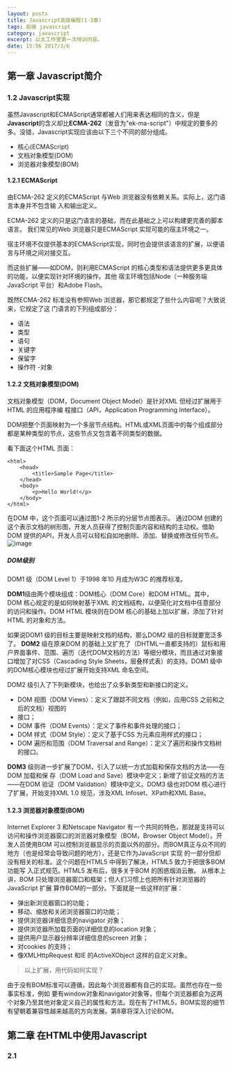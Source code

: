 ```yaml
---
layout: posts
title: Javascript高级编程(1-3章)
tags: 前端 javascript
category: javascript
excerpt: 以太工作室第一次培训内容。
date: 15:56 2017/3/6
---
```

## 第一章 Javascript简介
### 1.2 Javascript实现
虽然Javascript和ECMAScript通常都被人们用来表达相同的含义，但是**Javascript**的含义却比**ECMA-262**（发音为"ek-ma-script"）中规定的要多的多。没错，Javascript实现应该由以下三个不同的部分组成。
- 核心(ECMAScript)
- 文档对象模型(DOM)
- 浏览器对象模型(BOM)


#### 1.2.1 ECMAScript

由ECMA-262 定义的ECMAScript 与Web 浏览器没有依赖关系。实际上，这门语言本身并不包含输
入和输出定义。

ECMA-262 定义的只是这门语言的基础，而在此基础之上可以构建更完善的脚本语言。
我们常见的Web 浏览器只是ECMAScript 实现可能的宿主环境之一。

宿主环境不仅提供基本的ECMAScript实现，同时也会提供该语言的扩展，以便语言与环境之间对接交互。


而这些扩展——如DOM，则利用ECMAScript 的核心类型和语法提供更多更具体的功能，以便实现针对环境的操作。其他
宿主环境包括Node（一种服务端JavaScript 平台）和Adobe Flash。

既然ECMA-262 标准没有参照Web 浏览器，那它都规定了些什么内容呢？大致说来，它规定了这
门语言的下列组成部分：
- 语法
- 类型
- 语句
- 关键字
- 保留字
- 操作符
-对象

#### 1.2.2 文档对象模型(DOM)

文档对象模型（DOM，Document Object Model）是针对XML 但经过扩展用于HTML 的应用程序编
程接口（API，Application Programming Interface）。

DOM把整个页面映射为一个多层节点结构。HTML或XML页面中的每个组成部分都是某种类型的节点，这些节点又包含着不同类型的数据。

看下面这个HTML 页面：

```
<html>
    <head>
        <title>Sample Page</title>
    </head>
    <body>
        <p>Hello World!</p>
    </body>
</html>
```

在DOM 中，这个页面可以通过图1-2 所示的分层节点图表示。
通过DOM 创建的这个表示文档的树形图，开发人员获得了控制页面内容和结构的主动权。借助
DOM 提供的API，开发人员可以轻松自如地删除、添加、替换或修改任何节点。
![image](E:\YoudaoImg\dom.png)
##### DOM级别

DOM1 级（DOM Level 1）于1998 年10 月成为W3C 的推荐标准。

**DOM1**级由两个模块组成：DOM核心（DOM Core）和DOM HTML。其中，DOM 核心规定的是如何映射基于XML 的文档结构，以便简化对文档中任意部分的访问和操作。DOM HTML 模块则在DOM 核心的基础上加以扩展，添加了针对HTML 的对象和方法。



如果说DOM1 级的目标主要是映射文档的结构，那么DOM2 级的目标就要宽泛多了。
**DOM2** 级在原来DOM 的基础上又扩充了（DHTML一直都支持的）鼠标和用户界面事件、范围、遍历（迭代DOM文档的方法）等细分模块，而且通过对象接口增加了对CSS（Cascading Style Sheets，层叠样式表）的支持。DOM1 级中的DOM核心模块也经过扩展开始支持XML 命名空间。

  DOM2 级引入了下列新模块，也给出了众多新类型和新接口的定义。
- DOM 视图（DOM Views）：定义了跟踪不同文档（例如，应用CSS 之前和之后的文档）视图的
- 接口；
- DOM 事件（DOM Events）：定义了事件和事件处理的接口；
- DOM 样式（DOM Style）：定义了基于CSS 为元素应用样式的接口；
- DOM 遍历和范围（DOM Traversal and Range）：定义了遍历和操作文档树的接口。

**DOM3** 级则进一步扩展了DOM，引入了以统一方式加载和保存文档的方法——在DOM 加载和保
存（DOM Load and Save）模块中定义；新增了验证文档的方法——在DOM 验证（DOM Validation）模块中定义。DOM3 级也对DOM 核心进行了扩展，开始支持XML 1.0 规范，涉及XML Infoset、XPath和XML Base。

#### 1.2.3 浏览器对象模型(BOM)
Internet Explorer 3 和Netscape Navigator 有一个共同的特色，那就是支持可以访问和操作浏览器窗口的浏览器对象模型（BOM，Browser Object Model）。开发人员使用BOM 可以控制浏览器显示的页面以外的部分。而BOM真正与众不同的地方（也是经常会导致问题的地方），还是它作为JavaScript 实现
的一部分但却没有相关的标准。这个问题在HTML5 中得到了解决，HTML5 致力于把很多BOM 功能写
入正式规范。HTML5 发布后，很多关于BOM 的困惑烟消云散。
从根本上讲，BOM 只处理浏览器窗口和框架；但人们习惯上也把所有针对浏览器的JavaScript 扩展
算作BOM的一部分。下面就是一些这样的扩展：
- 弹出新浏览器窗口的功能；
- 移动、缩放和关闭浏览器窗口的功能；
- 提供浏览器详细信息的navigator 对象；
- 提供浏览器所加载页面的详细信息的location 对象；
- 提供用户显示器分辨率详细信息的screen 对象；
- 对cookies 的支持；
- 像XMLHttpRequest 和IE 的ActiveXObject 这样的自定义对象。

> 以上扩展，用代码如何实现？

由于没有BOM标准可以遵循，因此每个浏览器都有自己的实现。虽然也存在一些事实标准，例如
要有window对象和navigator对象等，但每个浏览器都会为这两个对象乃至其他对象定义自己的属性和方法。现在有了HTML5，BOM实现的细节有望朝着兼容性越来越高的方向发展。第8章将深入讨论BOM。

## 第二章 在HTML中使用Javascript
### 2.1 <script>元素
向HTML 页面中插入JavaScript 的主要方法，就是使用script元素。这个元素由Netscape创造
并在Netscape Navigator 2 中首先实现。后来，这个元素被加入到正式的HTML 规范中。HTML 4.01 为<script>定义了下列6 个属性。

- async：可选。表示应该立即下载脚本，但不应妨碍页面中的其他操作，比如下载其他资源或等待加载其他脚本。只对外部脚本文件有效。
- charset：可选。表示通过src 属性指定的代码的字符集。由于大多数浏览器会忽略它的值，因此这个属性很少有人用。
- defer：可选。表示脚本可以延迟到文档完全被解析和显示之后再执行。只对外部脚本文件有效。IE7 及更早版本对嵌入脚本也支持这个属性。
- language：已废弃。原来用于表示编写代码使用的脚本语言（如JavaScript、JavaScript1.2或VBScript）。大多数浏览器会忽略这个属性，因此也没有必要再用了。
- src：可选。表示包含要执行代码的外部文件。
- type：可选。可以看成是language的替代属性；表示编写代码使用的脚本语言的内容类型（也称为MIME 类型）。虽然text/javascript和text/ecmascript都已经不被推荐使用，但人们一直以来使用的都还是text/javascript。


## 第三章 基本概念
### 3.1 语法
ECMAScript 的语法大量借鉴了C 及其他类C 语言（如Java 和Perl）的语法。因此，熟悉这些语言
的开发人员在接受ECMAScript 更加宽松的语法时，一定会有一种轻松自在的感觉。
#### 3.1.1 区分大小写
要理解的第一个概念就是ECMAScript 中的一切（变量、函数名和操作符）都区分大小写。这也就
意味着，变量名test 和变量名Test 分别表示两个不同的变量，而函数名不能使用typeof，因为它
是一个关键字（3.2 节介绍关键字），但typeOf 则完全可以是一个有效的函数名。
#### 3.1.2 标识符
所谓标识符，就是指变量、函数、属性的名字，或者函数的参数。标识符可以是按照下列格式规则
组合起来的一或多个字符：
- 第一个字符必须是一个字母、下划线（_）或一个美元符号（$）；
- 其他字符可以是字母、下划线、美元符号或数字。

标识符中的字母也可以包含扩展的ASCII 或Unicode 字母字符（如À和Æ），但我们不推荐这样做。
按照惯例，ECMAScript 标识符采用驼峰大小写格式，也就是第一个字母小写，剩下的每个单词的
首字母大写，例如：
- firstSecond
- myCar
- doSomethingImportant

虽然没有谁强制要求必须采用这种格式，但为了与ECMAScript 内置的函数和对象命名格式保持一
致，可以将其当作一种最佳实践。
#### 3.1.3 注释
ECMAScript 使用C 风格的注释，包括单行注释和块级注释。单行注释以两个斜杠开头，如下所示：

```
// 单行注释
```
块级注释以一个斜杠和一个星号（/*）开头，以一个星号和一个斜杠（*/）结尾，如下所示：

```
/*
* 这是一个多行
* （块级）注释
*/
```

#### 3.1.4 严格模式
ECMAScript 5 引入了严格模式（strict mode）的概念。严格模式是为JavaScript定义了一种不同的解析与执行模型。在严格模式下，ECMAScript 3中的一些不确定的行为将得到处理，而且对某些不安全的操作也会抛出错误。要在整个脚本中启用严格模式，可以在顶部添加如下代码：

```
"use strict";
```

#### 3.1.4 语句
ECMAScript 中的语句以一个分号结尾；如果省略分号，则由解析器确定语句的结尾，如下例所示：

```
var sum = a + b // 即使没有分号也是有效的语句——不推荐
var diff = a - b; // 有效的语句——推荐
```
虽然语句结尾的分号不是必需的，但我们建议任何时候都不要省略它。因为加上这个分号可以避免
很多错误（例如不完整的输入），开发人员也可以放心地通过删除多余的空格来压缩ECMAScript 代码（代
码行结尾处没有分号会导致压缩错误）。另外，加上分号也会在某些情况下增进代码的性能，因为这样
解析器就不必再花时间推测应该在哪里插入分号了

### 3.2 关键字和保留字


| break        | do      |  instanceof  | typeof |
|:------------:|:-------:|:------------:|:------:|
| case         | else    | new          | var    |
| catch        | finally | return       | void   |
| continue     | for     | switch       | while  |
| debugger     | function| this         | with   |
| default      | if      | throw        | delete |
| in           | try

### 3.3 变量
ECMAScript 的变量是松散类型的，所谓松散类型就是可以用来保存任何类型的数据。换句话说，
每个变量仅仅是一个用于保存值的占位符而已。定义变量时要使用var 操作符（注意var 是一个关键
字），后跟变量名（即一个标识符），如下所示：

```
var message;
```

这行代码定义了一个名为message 的变量，该变量可以用来保存任何值（像这样未经过初始化的
变量，会保存一个特殊的值——undefined，相关内容将在3.4 节讨论）。ECMAScript 也支持直接初始
化变量，因此在定义变量的同时就可以设置变量的值，如下所示：
var message = "hi";
在此，变量message 中保存了一个字符串值"hi"。像这样初始化变量并不会把它标记为字符串类型；
初始化的过程就是给变量赋一个值那么简单。因此，可以在修改变量值的同时修改值的类型，如下所示：

```
var message = "hi";
message = 100; // 有效，但不推荐
```

在这个例子中，变量message 一开始保存了一个字符串值"hi"，然后该值又被一个数字值100 取
代。虽然我们不建议修改变量所保存值的类型，但这种操作在ECMAScript 中完全有效。
有一点必须注意，即用var 操作符定义的变量将成为定义该变量的作用域中的局部变量。也就是说，
如果在函数中使用var 定义一个变量，那么这个变量在函数退出后就会被销毁，例如：

```
function test(){
var message = "hi"; // 局部变量
}
test();
alert(message); // 错误！
```
这里，变量message 是在函数中使用var 定义的。当函数被调用时，就会创建该变量并为其赋值。
而在此之后，这个变量又会立即被销毁，因此例子中的下一行代码就会导致错误。不过，可以像下面这样省略var 操作符，从而创建一个全局变量：

```
function test(){
message = "hi"; // 全局变量
}
test();
alert(message); // "hi"
```
这个例子省略了var 操作符，因而message 就成了全局变量。这样，只要调用过一次test()函
数，这个变量就有了定义，就可以在函数外部的任何地方被访问到。

> 思考一下，这是为什么呢？

### 3.4 数据类型
ECMAScript 中有5 种简单数据类型（也称为基本数据类型）：Undefined、Null、Boolean、Number
和String。

还有1 种复杂数据类型——Object，Object 本质上是由一组无序的名值对组成的。

ECMAScript不支持任何创建自定义类型的机制，而所有值最终都将是上述6 种数据类型之一。乍一看，好像只有6种数据类型不足以表示所有数据；但是，由于ECMAScript 数据类型具有动态性，因此的确没有再定义其他数据类型的必要了。

#### 3.4.1 typeof操作符

鉴于ECMAScript 是松散类型的，因此需要有一种手段来检测给定变量的数据类型——typeof 就
是负责提供这方面信息的操作符。对一个值使用typeof 操作符可能返回下列某个字符串：
- "undefined"——如果这个值未定义；
- "boolean"——如果这个值是布尔值；
- "string"——如果这个值是字符串；
- "number"——如果这个值是数值；
- "object"——如果这个值是对象或null；
- "function"——如果这个值是函数。

> 有些时候，typeof 操作符会返回一些令人迷惑但技术上却正确的值。比如，调用typeof null会返回"object"，因为特殊值null 被认为是一个空的对象引用。Safari 5 及之前版本、Chrome 7 及之前版本在对正则表达式调用typeof操作符时会返回"function"，而其他浏览器在这种情况下会返回"object"。

#### 3.4.2 Undefined类型
Undefined 类型只有一个值，即特殊的undefined。在使用var 声明变量但未对其加以初始化时，
这个变量的值就是undefined，例如：

```
var message;
alert(message == undefined); //true
```
这个例子只声明了变量message，但未对其进行初始化。比较这个变量与undefined 字面量，结
果表明它们是相等的。这个例子与下面的例子是等价的：

```
var message = undefined;
alert(message == undefined); //true
```
这个例子使用undefined 值显式初始化了变量message。但我们没有必要这么做，因为未经初始
化的值默认就会取得undefined 值。
> 一般而言，不存在需要显式地把一个变量设置为undefined 值的情况。字面值
undefined 的主要目的是用于比较，而ECMA-262 第3 版之前的版本中并没有规定
这个值。第3 版引入这个值是为了正式区分空对象指针与未经初始化的变量。

不过，包含undefined 值的变量与尚未定义的变量还是不一样的。看看下面这个例子：

```
var message; // 这个变量声明之后默认取得了undefined 值
// 下面这个变量并没有声明
// var age
alert(message); // "undefined"
alert(age); // 产生错误
```
运行以上代码，第一个警告框会显示变量message的值，即"undefined"。而第二个警告框——
由于传递给alert()函数的是尚未声明的变量age——则会导致一个错误。对于尚未声明过的变量，只能执行一项操作，即使用typeof 操作符检测其数据类型（对未经声明的变量调用delete 不会导致错误，但这样做没什么实际意义，而且在严格模式下确实会导致错误）。

然而，令人困惑的是：对未初始化的变量执行typeof 操作符会返回undefined 值，而对未声明
的变量执行typeof 操作符同样也会返回undefined 值。来看下面的例子：

```
var message; // 这个变量声明之后默认取得了undefined 值
// 下面这个变量并没有声明
// var age
alert(typeof message); // "undefined"
alert(typeof age); // "undefined"
```

> 即便未初始化的变量会自动被赋予undefined 值，但显式地初始化变量依然是
明智的选择。如果能够做到这一点，那么当typeof 操作符返回"undefined"值时，
我们就知道被检测的变量还没有被声明，而不是尚未初始化。

#### 3.4.3 Null类型
Null 类型是第二个只有一个值的数据类型，这个特殊的值是null。从逻辑角度来看，null值表示一个空对象指针，而这也正是使用typeof 操作符检测null 值时会返回"object"的原因，如下面
的例子所示：

```
var car = null;
alert(typeof car); // "object"
```
实际上，undefined 值是派生自null 值的，因此ECMA-262 规定对它们的相等性测试要返回true：

#### 3.4.4 Boolean类型
Boolean 类型是ECMAScript 中使用得最多的一种类型，该类型只有两个字面值：true 和false。
这两个值与数字值不是一回事，因此true不一定等于1，而false也不一定等于0。

> 小问题： -1转化成Boolean，是true还是false？

##### 转换规则
| 数据类型     | 转换为true的值      |  转换为false的值  |
|:------------:|:-------------------:|:-----------------:|
| Boolean      | true                | false             |
| String       | 任何非空字符串      | ""                |
| Number       | 任何非零数字值      | 0和NaN            |
| Object       | 任何对象            | null              |
| Undefined    | n/a                 | undefined         |

#### 3.4.5 Number类型
Number 类型应该是ECMAScript 中最令人关注的数据类型了，这种类型使用IEEE754 格式来表示
整数和浮点数值（浮点数值在某些语言中也被称为双精度数值）。为支持各种数值类型，ECMA-262 定
义了不同的数值字面量格式。

最基本的数值字面量格式是十进制整数，十进制整数可以像下面这样直接在代码中输入：
var intNum = 55; // 整数
除了以十进制表示外，整数还可以通过八进制（以8 为基数）或十六进制（以16 为基数）的字面值
来表示。

其中，八进制字面值的第一位必须是零（0），然后是八进制数字序列（0～7）。如果字面值中的
数值超出了范围，那么前导零将被忽略，后面的数值将被当作十进制数值解析。请看下面的例子：

```
1. var octalNum1 = 070; // 八进制的56
2. var octalNum2 = 079; // 无效的八进制数值——解析为79
3. var octalNum3 = 08; // 无效的八进制数值——解析为8
```


八进制字面量在严格模式下是无效的，会导致支持的JavaScript 引擎抛出错误。
十六进制字面值的前两位必须是0x，后跟任何十六进制数字（0～9 及A～F）。其中，字母A～F
可以大写，也可以小写。如下面的例子所示：

```
1. var hexNum1 = 0xA; // 十六进制的10
2. var hexNum2 = 0x1f; // 十六进制的31
```


在进行算术计算时，所有以八进制和十六进制表示的数值最终都将被转换成十进制数值。

##### 1. 浮点数值
所谓浮点数值，就是该数值中必须包含一个小数点，并且小数点后面必须至少有一位数字。虽然小
数点前面可以没有整数，但我们不推荐这种写法。以下是浮点数值的几个例子：

```
var floatNum1 = 1.1;
var floatNum2 = 0.1;
var floatNum3 = .1; // 有效，但不推荐
```

浮点数值的最高精度是17 位小数，但在进行算术计算时其精确度远远不如整数。例如，0.1 加0.2
的结果不是0.3，而是**0.30000000000000004**。这个小小的舍入误差会导致无法测试特定的浮点数值。
例如：

```
if (a + b == 0.3){ // 不要做这样的测试！
alert("You got 0.3.");
}
```

在这个例子中，我们测试的是两个数的和是不是等于0.3。如果这两个数是0.05 和0.25，或者是0.15
和0.15 都不会有问题。而如前所述，如果这两个数是0.1 和0.2，那么测试将无法通过。因此，永远**不要**++测试某个特定的浮点数值++。

#### 2. 数值范围
由于内存的限制，ECMAScript 并不能保存世界上所有的数值。ECMAScript 能够表示的最小数值保存在Number.MIN_VALUE中——在大多数浏览器中，这个值是5e-324；能够表示的最大数值保存在Number.MAX_VALUE中——在大多数浏览器中，这个值是1.7976931348623157e+308。如果某次计算的结果得到了一个超出JavaScript数值范围的值，那么这个数值将被自动转换成特殊的Infinity值。具体来说，如果这个数值是负数，则会被转换成-Infinity（负无穷），如果这个数值是正，则会被转换成Infinity（正无穷）。

如上所述，如果某次计算返回了正或负的Infinity 值，那么该值将无法继续参与下一次的计算，
因为Infinity 不是能够参与计算的数值。要想确定一个数值是不是有穷的（换句话说，是不是位于最
小和最大的数值之间），可以使用isFinite()函数。这个函数在参数位于最小与最大数值之间时会返
回true，如下面的例子所示：

```
var result = Number.MAX_VALUE + Number.MAX_VALUE;
alert(isFinite(result)); //false
```

尽管在计算中很少出现某些值超出表示范围的情况，但在执行极小或极大数值的计算时，检测监控
这些值是可能的，也是必需的。

> 访问Number.NEGATIVE_INFINITY 和Number.POSITIVE_INFINITY 也可以
得到负和正Infinity 的值。可以想见，这两个属性中分别保存着-Infinity 和
Infinity

> 那么问题来了，Number.NEGATIVE_INFINITY 和Number.POSITIVE_INFINITY 这两个值分别保存在哪里？

#### 3. NaN
NaN，即非数值（Not a Number）是一个特殊的数值，这个数值用于表示一个本来要返回数值的操作数
未返回数值的情况（这样就不会抛出错误了）。例如，在其他编程语言中，任何数值除以0都会导致错误，从而停止代码执行。但在ECMAScript中，任何数值除以0会返回NaN，因此不会影响其他代码的执行。

NaN 本身有两个非同寻常的特点。首先，任何涉及NaN 的操作（例如NaN/10）都会返回NaN，这个特点在多步计算中有可能导致问题。其次，NaN与任何值都不相等，包括NaN 本身。例如，下面的代码会返回false：

```
alert(NaN == NaN); //false
```

针对NaN 的这两个特点，ECMAScript 定义了isNaN()函数。这个函数接受一个参数，该参数可以
是任何类型，而函数会帮我们确定这个参数是否“不是数值”。isNaN()在接收到一个值之后，会尝试
将这个值转换为数值。某些不是数值的值会直接转换为数值，例如字符串"10"或Boolean 值。而任何
不能被转换为数值的值都会导致这个函数返回true。请看下面的例子：

```
alert(isNaN(NaN)); //true
alert(isNaN(10)); //false（10 是一个数值）
alert(isNaN("10")); //false（可以被转换成数值10）
alert(isNaN("blue")); //true（不能转换成数值）
alert(isNaN(true)); //false（可以被转换成数值1）
```

#### 4. 数值转换
有3 个函数可以把非数值转换为数值：Number()、parseInt()和parseFloat()。第一个函数，即转型函数Number()可以用于任何数据类型，而另两个函数则专门用于把字符串转换成数值。这3个函数对于同样的输入会有返回不同的结果。
**Number**()函数的转换规则如下。
- 如果是Boolean 值，true 和false 将分别被转换为1 和0。
- 如果是数字值，只是简单的传入和返回。
- 如果是null 值，返回0。
- 如果是undefined，返回NaN。
- 如果是字符串，遵循下列规则：
- 如果字符串中只包含数字（包括前面带正号或负号的情况），则将其转换为十进制数值，即"1"
- 会变成1，"123"会变成123，而"011"会变成11（注意：前导的零被忽略了）；
- 如果字符串中包含有效的浮点格式，如"1.1"，则将其转换为对应的浮点数值（同样，也会忽略前导零）；
- 如果字符串中包含有效的十六进制格式，例如"0xf"，则将其转换为相同大小的十进制整数值；
- 如果字符串是空的（不包含任何字符），则将其转换为0；
- 如果字符串中包含除上述格式之外的字符，则将其转换为NaN。
- 如果是对象，则调用对象的valueOf()方法，然后依照前面的规则转换返回的值。如果转换的结果是NaN，则调用对象的toString()方法，然后再次依照前面的规则转换返回的字符串值。
根据这么多的规则使用Number()把各种数据类型转换为数值确实有点复杂。下面还是给出几个具
体的例子吧。


```
var num1 = Number("Hello world!");
var num2 = Number("");
var num3 = Number("000011");
var num4 = Number(true);
```

> 一元加操作符（3.5.1 节将介绍）的操作与Number()函数相同。

由于Number()函数在转换字符串时比较复杂而且不够合理，因此在处理整数的时候更常用的是parseInt()函数。parseInt()函数在转换字符串时，更多的是看其是否符合数值模式。它会忽略字符串前面的空格，直至找到第一个非空格字符。如果第一个字符不是数字字符或者负号，parseInt()就会返回NaN；也就是说，用parseInt()转换空字符串会返回NaN（Number()对空字符返回0）。如果第一个字符是数字字符，parseInt()会继续解析第二个字符，直到解析完所有后续字符或者遇到了一个非数字字符。例如，"1234blue"会被转换为1234，因为"blue"会被完全忽略。类似地，"22.5"会被转换为22，因为小数点并不是有效的数字字符。

如果字符串中的第一个字符是数字字符，parseInt()也能够识别出各种整数格式（即前面讨论的
十进制、八进制和十六进制数）。也就是说，如果字符串以"0x"开头且后跟数字字符，就会将其当作一
个十六进制整数；如果字符串以"0"开头且后跟数字字符，则会将其当作一个八进制数来解析。
为了更好地理解parseInt()函数的转换规则，下面给出一些例子：

```
var num1 = parseInt("1234blue");
var num2 = parseInt("");
var num3 = parseInt("0xA");
var num4 = parseInt(22.5);
var num5 = parseInt("070");
var num6 = parseInt("70");
var num7 = parseInt("0xf");
```

> 在使用parseInt()解析像八进制字面量的字符串时，ECMAScript 3 和5 存在分歧。例如：
//ECMAScript 3 认为是56（八进制），ECMAScript 5 认为是70（十进制）

为了消除在使用parseInt()函数时可能导致的上述困惑，可以为这个函数提供第二个参数：转换
时使用的基数（即多少进制）。如果知道要解析的值是十六进制格式的字符串，那么指定基数16 作为第
二个参数，可以保证得到正确的结果，例如：

```
var num = parseInt("0xAF", 16); //175
```

实际上，如果指定了16 作为第二个参数，字符串可以不带前面的"0x"，如下所示：

```
var num1 = parseInt("AF", 16);
var num2 = parseInt("AF");
```

#### 3.4.6 String类型
String 类型用于表示由零或多个16 位Unicode 字符组成的字符序列，即字符串。字符串可以由双
引号（"）或单引号（'）表示，因此下面两种字符串的写法都是有效的：

```
var firstName = "Nicholas";
var lastName = 'Zakas';
```

与PHP 中的双引号和单引号会影响对字符串的解释方式不同，ECMAScript 中的这两种语法形式没
有什么区别。用双引号表示的字符串和用单引号表示的字符串完全相同。不过，以双引号开头的字符串也必须以双引号结尾，而以单引号开头的字符串必须以单引号结尾。例如，下面这种字符串表示法会导
致语法错误：

```
var firstName = 'Nicholas"; // 语法错误（左右引号必须匹配）
```
##### 1. 字符字面量
String 数据类型包含一些特殊的字符字面量，也叫转义序列，用于表示非打印字符，或者具有其
他用途的字符。这些字符字面量如下表所示：

- \n 换行
- \t 制表
- \b 空格
- \r 回车

这些字符字面量可以出现在字符串中的任意位置，而且也将被作为一个字符来解析，如下面的例子所示：

```
var text = "This is the letter sigma: \u03a3.";
```

这个例子中的变量text 有28 个字符，其中6 个字符长的转义序列表示1个字符。
任何字符串的长度都可以通过访问其length 属性取得，例如：

```
alert(text.length); // 输出28
```

这个属性返回的字符数包括16 位字符的数目。如果字符串中包含双字节字符，那么length属性
可能不会精确地返回字符串中的字符数目。
##### 2. 字符串的特点
ECMAScript 中的字符串是不可变的，也就是说，字符串一旦创建，它们的值就不能改变。要改变
某个变量保存的字符串，首先要销毁原来的字符串，然后再用另一个包含新值的字符串填充该变量，
例如：
var lang = "Java";
lang = lang + "Script";
以上示例中的变量lang 开始时包含字符串"Java"。而第二行代码把lang 的值重新定义为"Java"与"Script"的组合，即"JavaScript"。实现这个操作的过程如下：首先创建个能容纳10 个字符的新字符串，然后在这个字符串中填充"Java"和"Script"，最后一步是销毁原来的字符串"Java"和字符串"Script"，因为这两个字符串已经没用了。这个过程是在后台发生的，而这也在某些旧版本的浏览器（例如版本低于1.0 的Firefox、IE6等）中拼接字符串时速度很慢的原因所在。但这些浏览器后来的版本已经解决了这个低效率问题。

##### 3. 转换为字符串
要把一个值转换为一个字符串有两种方式。第一种是使用几乎每个值都有的toString()方法（第5 章将讨论这个方法的特点）。这个方法唯一要做的就是返回相应值的字符串表现。来看下面的例子：

```
var age = 11;
var ageAsString = age.toString(); // 字符串"11"
var found = true;
var foundAsString = found.toString(); // 字符串"true"
```
数值、布尔值、对象和字符串值（没错，每个字符串也都有一个toString()方法，该方法返回字
符串的一个副本）都有toString()方法。但null 和undefined 值没有这个方法。
多数情况下，调用toString()方法不必传递参数。但是，在调用数值的toString()方法时，可
以传递一个参数：输出数值的基数。默认情况下，toString()方法以十进制格式返回数值的字符串表
示。而通过传递基数，toString()可以输出以二进制、八进制、十六进制，乃至其他任意有效进制格
式表示的字符串值。下面给出几个例子：

```
var num = 10;
alert(num.toString()); // "10"
alert(num.toString(2)); // "1010"
alert(num.toString(8)); // "12"
alert(num.toString(10)); // "10"
alert(num.toString(16)); // "a"
```

在不知道要转换的值是不是null 或undefined 的情况下，还可以使用转型函数String()，这个
函数能够将任何类型的值转换为字符串。String()函数遵循下列转换规则：
- 如果值有toString()方法，则调用该方法（没有参数）并返回相应的结果；
- 如果值是null，则返回"null"；
- 如果值是undefined，则返回"undefined"。

下面再看几个例子：

```
var value1 = 10;
var value2 = true;
var value3 = null;
var value4;
alert(String(value1)); // "10"
alert(String(value2)); // "true"
alert(String(value3)); // "null"
alert(String(value4)); // "undefined"
```
这里先后转换了4 个值：数值、布尔值、null 和undefined。数值和布尔值的转换结果与调用toString()方法得到的结果相同。因为null和undefined 没有toString()方法，所以String()函数就返回了这两个值的字面量。

> 要把某个值转换为字符串，可以使用加号操作符（3.5 节讨论）把它与一个字符
串（""）加在一起。

#### 3.4.7 Object类型
ECMAScript 中的对象其实就是一组数据和功能的集合。对象可以通过执行new 操作符后跟要创建
的对象类型的名称来创建。而创建Object 类型的实例并为其添加属性和（或）方法，就可以创建自定
义对象，如下所示：

```
var o = new Object();
```

这个语法与Java 中创建对象的语法相似；但在ECMAScript 中，如果不给构造函数传递参数，则可
以省略后面的那一对圆括号。也就是说，在像前面这个示例一样不传递参数的情况下，完全可以省略那
对圆括号（但这不是推荐的做法）：

```
var o = new Object; // 有效，但不推荐省略圆括号
```

仅仅创建Object 的实例并没有什么用处，但关键是要理解一个重要的思想：即在ECMAScript 中，
（就像Java 中的java.lang.Object 对象一样）Object 类型是所有它的实例的基础。换句话说，
Object 类型所具有的任何属性和方法也同样存在于更具体的对象中。
Object 的每个实例都具有下列属性和方法。

- constructor：保存着用于创建当前对象的函数。对于前面的例子而言，构造函数（constructor）就是Object()。
- hasOwnProperty(propertyName)：用于检查给定的属性在当前对象实例中（而不是在实例的原型中）是否存在。其中，作为参数的属性名（propertyName）必须以字符串形式指定（例如：o.hasOwnProperty("name")）。
- isPrototypeOf(object)：用于检查传入的对象是否是传入对象的原型（第5 章将讨论原型）。
- propertyIsEnumerable(propertyName)：用于检查给定的属性是否能够使用for-in 语句（本章后面将会讨论）来枚举。与hasOwnProperty()方法一样，作为参数的属性名必须以字符串形式指定。
- toLocaleString()：返回对象的字符串表示，该字符串与执行环境的地区对应。
- toString()：返回对象的字符串表示。
- valueOf()：返回对象的字符串、数值或布尔值表示。通常与toString()方法的返回值相同。

> 由于在ECMAScript 中Object 是所有对象的基础，因此所有对象都具有这些基本的属性和方法。
第5 章和第6 章将详细介绍Object 与其他对象的关系。

### 3.5 操作符

#### 3.5.1 一元操作符
##### 1. 递增和递减操作符
++和--
考虑如下代码：

```
var age = 29;
var anotherAge = --age + 2;
```


```
var age = 29;
var anotherAge = age-- + 2;
```

##### 2. 一元加和减操作符
绝大多数开发人员对一元加和减操作符都不会陌生，而且这两个ECMAScript 操作符的作用与数学
书上讲的完全一样。一元加操作符以一个加号（+）表示，放在数值前面，对数值不会产生任何影响，
如下面的例子所示：

```
var num = 25;
num = +num; // 仍然是25
```

不过，在对非数值应用一元加操作符时，该操作符会像Number()转型函数一样对这个值执行转换。
换句话说，布尔值false 和true 将被转换为0 和1，字符串值会被按照一组特殊的规则进行解析，而
对象是先调用它们的valueOf()和（或）toString()方法，再转换得到的值。
下面的例子展示了对不同数据类型应用一元加操作符的结果：

```
var s1 = "01";
var s2 = "1.1";
var s3 = "z";
var b = false;
var f = 1.1;
var o = {
valueOf: function() {
return -1;
}
};
s1 = +s1; // 值变成数值1
s2 = +s2; // 值变成数值1.1
s3 = +s3; // 值变成NaN
b = +b; // 值变成数值0
f = +f; // 值未变，仍然是1.1
o = +o; // 值变成数值-1
```
#### 3.5.2 位操作符

- ~
- &
- |
- ^

x\^y==y\^x,
(x\^y)\^z == x\^(y\^z),
x^x == 0,
x^0 == x

> 使用位运算交换两个值，如何交换？

- \>>
- <<

#### 3.5.3 布尔操作符
- !
- &&
- ||

#### 3.5.4 乘性操作符
* \/
#### 3.5.5 加性操作符
+ -
#### 3.5.6 关系操作符
\> \< \>= \<=
#### 3.5.7 等于操作符
== ===
#### 3.5.8 条件操作符

```
var max = (num1 > num2) ? num1 : num2;
```

#### 3.5.9 赋值操作符
- 乘/赋值（*=）；
- 除/赋值（/=）；
- 模/赋值（%=）；
- 加/赋值（+=）；
- 减/赋值（=）；
- 左移/赋值（<<=）；
- 有符号右移/赋值（>>=）；
- 无符号右移/赋值（>>>=）。

#### 3.5.10 赋值操作符
使用逗号操作符可以在一条语句中执行多个操作，如下面的例子所示：

```
var num1=1, num2=2, num3=3;
```

逗号操作符多用于声明多个变量；但除此之外，逗号操作符还可以用于赋值。在用于赋值时，逗号
操作符总会返回表达式中的最后一项，如下面的例子所示：

```
var num = (5, 1, 4, 8, 0); // num 的值为0
```

由于0 是表达式中的最后一项，因此num 的值就是0。虽然逗号的这种使用方式并不常见，但这个
例子可以帮我们理解逗号的这种行为。

### 3.6 语句
#### 3.6.1 if语句

#### 3.6.2 do-while语句

```
do {
statement
} while (expression);
```


#### 3.6.3 while语句

#### 3.6.4 for语句

#### 3.6.5 for-in语句
for-in 语句是一种精准的迭代语句，可以用来枚举对象的属性。以下是for-in 语句的语法：

```
for (var propName in window) {
document.write(propName);
}
```

#### 3.6.7 break和continue语句
break 和continue 语句用于在循环中精确地控制代码的执行。其中，break 语句会立即退出循环，
强制继续执行循环后面的语句。而continue 语句虽然也是立即退出循环，但退出循环后会从循环的顶
部继续执行。请看下面的例子：

```
var num = 0;
for (var i=1; i < 10; i++) {
    if (i % 5 == 0) {
        break; //换成continue
    }
        num++;
}
alert(num); //4
```

#### 3.6.8 with语句
with 语句的作用是将代码的作用域设置到一个特定的对象中。with 语句的语法如下：

```
with(location){
    var hostName = hostname;
}
```

#### 3.6.9 switch语句

### 3.7 函数
函数对任何语言来说都是一个核心的概念。通过函数可以封装任意多条语句，而且可以在任何地方、
任何时候调用执行。ECMAScript 中的函数使用function 关键字来声明，后跟一组参数以及函数体。
函数的基本语法如下所示：

```
function sayHi(name, message) {
    alert("Hello " + name + "," + message);
}
```
ECMAScript 中的函数在定义时不必指定是否返回值。实际上，任何函数在任何时候都可以通过
return 语句后跟要返回的值来实现返回值。请看下面的例子：

```
function sum(num1, num2) {
    return num1 + num2;
}
```

#### 3.7.1 理解参数
ECMAScript 函数的参数与大多数其他语言中函数的参数有所不同。ECMAScript 函数不介意传递进来多少个参数，也不在乎传进来参数是什么数据类型。也就是说，即便你定义的数只接收两个参数，在调用这个函数时也未必一定要传递两个参数。可以传递一个、三个甚至不传递数，而解析器永远不会有什么怨言。之所以会这样，原因是ECMAScript中的参数在内部是用一个数组来表示的。函数接收到的始终都是这个数组，而不关心数组中包含哪些参数（如果有参数的话）。如果这个数组中不包含任何元素，无所谓；如果包含多个元素，也没有问题。实际上，在函数体内可以通过arguments 对象来访问这个参数数组，从而获取传递给函数的每一个参数。
其实，arguments 对象只是与数组类似（它并不是Array的实例），因为可以使用方括号语法访问它的每一个元素（即第一个元素是arguments[0]，第二个素是argumetns[1]，以此类推），使用length属性来确定传递进来多少个参数。在前面的例子中，sayHi()函数的第一个参数的名字叫name，而该参数的值也可以通过访问arguments[0]来获取。因此，那个函数也可以像下面这样重写，即不显式地使用命名参数：

```
function sayHi() {
    alert("Hello " + arguments[0] + "," + arguments[1]);
}
```
这个重写后的函数中不包含命名的参数。虽然没有使用name 和message 标识符，但函数的功能依旧。这个事实说明了ECMAScript函数的一个重要特点：命名的参数只提供便利，但不是必需的。另外，在命名参数方面，其他语言可能需要事先创建一个函数签名，而将来的用必须与该签名一致。但在ECMAScript中，没有这些条条框框，解析器不会验证命名参数。通过访问arguments 对象的length属性可以获知有多少个参数传递给了函数。下面这个函数会在每次被调用时，输出传入其中的参数个数：


```
function howManyArgs() {
    alert(arguments.length);
}
howManyArgs("string", 45); //2
howManyArgs(); //0
howManyArgs(12); //1
```
执行以上代码会依次出现3 个警告框，分别显示2、0 和1。由此可见，开发人员可以利用这一点让
函数能够接收任意个参数并分别实现适当的功能。请看下面的例子：

```
function doAdd() {
    if(arguments.length == 1) {
        alert(arguments[0] + 10);
    } else if (arguments.length == 2) {
        alert(arguments[0] + arguments[1]);
    }
}
doAdd(10); //20
doAdd(30, 20); //50
```
#### 3.7.2 没有重载
ECMAScript 函数不能像传统意义上那样实现重载。而在其他语言（如Java）中，可以为一个函数编写两个定义，只要这两个定义的签名（接受的参数的类型和数量）不同即可。如前所述，ECMAScirpt函数没有签名，因为其参数是由包含零或多个值的数组来表示的。而没有函数签名，真正的重载是不可能做到的。

如果在ECMAScript 中定义了两个名字相同的函数，则该名字只属于后定义的函数。请看下面的例子：

```
function addSomeNumber(num){
    return num + 100;
}
function addSomeNumber(num) {
    return num + 200;
}
var result = addSomeNumber(100); //300
```
在此，函数addSomeNumber()被定义了两次。第一个版本给参数加100，而第二个版本给参数加200。由于后定义的函数覆盖了先定义的函数，因此当在最后一行代码中调用这个函数时，返回的结果就是300。

如前所述，通过检查传入函数中参数的类型和数量并作出不同的反应，可以模仿方法的重载。
